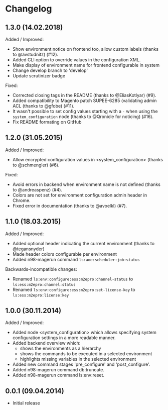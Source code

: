 Changelog
=========

1.3.0 (14.02.2018)
-----

Added / Improved:

* Show environment notice on frontend too, allow custom labels (thanks to @avstudnitz) (#12).
* Added CLI option to override values in the configuration XML. 
* Make display of environment name for frontend configurable in system
* Change develop branch to 'develop'
* Update scrutinizer badge

Fixed:

* Corrected closing tags in the README (thanks to @EliasKotlyar) (#9).
* Added compatibility to Magento patch SUPEE-6285 (validating admin ACL (thanks to @gfobe) (#11).
* It wasn't possible to set config values starting with a `-` when using the `system_configuration` node (thanks to
  @Qronicle for noticing) (#16).
* Fix README formating on GitHub

1.2.0 (31.05.2015)
-----

Added / Improved:

* Allow encrypted configuration values in <system_configuration> (thanks to @schmengler) (#6). 

Fixed:

* Avoid errors in backend when environment name is not defined (thanks to @andreaspenz) (#4).
* Colors are not set for environment configuration admin header in Chrome.
* Fixed error in documentation (thanks to @avoelkl) (#7).

1.1.0 (18.03.2015)
-----

Added / Improved:

* Added optional header indicating the current environment (thanks to @tegansnyder)
* Made header colors configurable per environment
* Added n98-magerun command `ls:aoe:scheduler:job:status`

Backwards-incompatible changes:

* Renamed `ls:env:configure:ess:m2epro:channel-status` to `ls:ess:m2epro:channel:status`
* Renamed `ls:env:configure:ess:m2epro:set-license-key` to `ls:ess:m2epro:license:key`

1.0.0 (30.11.2014)
-----

Added / Improved:

* Added node <system_configuration> which allows specifying system configuration settings in a more readable manner.
* Added backend overview which:
  * shows the environments as a hierarchy
  * shows the commands to be executed in a selected environment
  * highlights missing variables in the selected environment
* Added new command stages 'pre_configure' and 'post_configure'.
* Added n98-magerun command db:truncate.
* Added n98-magerun command ls:env:reset. 

0.0.1 (09.04.2014)
-----
* Initial release

